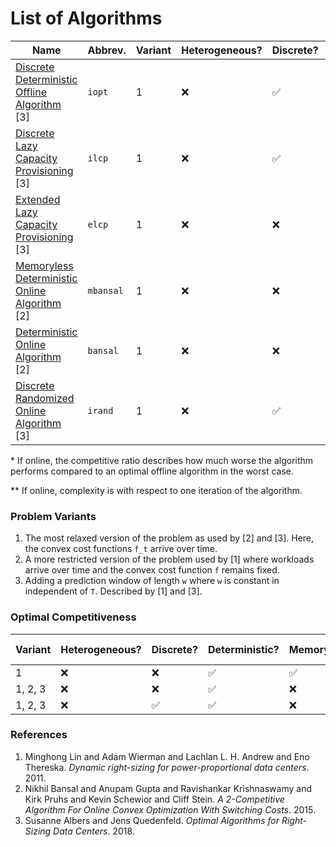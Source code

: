 # List of Algorithms

| Name                                                       | Abbrev.   | Variant | Heterogeneous? | Discrete? | Online? | Optimal? | Competitiveness* | Complexity** |
| ---------------------------------------------------------- | --------- | ------- | -------------- | --------- | ------- | ------- | ---------------- | ------------ |
| [Discrete Deterministic Offline Algorithm](opt.rs) [3]     | `iopt`    | 1       | ❌             | ✅        | ❌      | ✅      |                  | O(T log m)   |
| [Discrete Lazy Capacity Provisioning](lcp.rs) [3]          | `ilcp`    | 1       | ❌             | ✅        | ✅      | ✅      | 3-competitive    | ?            |
| [Extended Lazy Capacity Provisioning](lcp.rs) [3]          | `elcp`    | 1       | ❌             | ❌        | ✅      | ❌      | 3-competitive    | ?            |
| [Memoryless Deterministic Online Algorithm](bansal.rs) [2] | `mbansal` | 1       | ❌             | ❌        | ✅      | ✅      | 3-competitive    | ?            |
| [Deterministic Online Algorithm](bansal.rs) [2]            | `bansal`  | 1       | ❌             | ❌        | ✅      | ✅      | 2-competitive    | ?            |
| [Discrete Randomized Online Algorithm](rand.rs) [3]        | `irand`   | 1       | ❌             | ✅        | ✅      | ✅      | 2-competitive    | ?            |

\* If online, the competitive ratio describes how much worse the algorithm performs compared to an optimal offline algorithm in the worst case.

\*\* If online, complexity is with respect to one iteration of the algorithm.

### Problem Variants

1. The most relaxed version of the problem as used by [2] and [3]. Here, the convex cost functions `f_t` arrive over time.
2. A more restricted version of the problem used by [1] where workloads arrive over time and the convex cost function `f` remains fixed.
3. Adding a prediction window of length `w` where `w` is constant in independent of `T`. Described by [1] and [3].

### Optimal Competitiveness

| Variant | Heterogeneous? | Discrete? | Deterministic? | Memoryless? | Optimal Competitiveness |
| ------- | -------------- | --------- | -------------- | ----------- | ----------------------- |
| 1       | ❌             | ❌        | ✅             | ✅          | 3-competitive           |
| 1, 2, 3 | ❌             | ❌        | ✅             | ❌          | 2-competitive           |
| 1, 2, 3 | ❌             | ✅        | ✅             | ❌          | 3-competitive           |

### References

1. Minghong Lin and Adam Wierman and Lachlan L. H. Andrew and Eno Thereska. _Dynamic right-sizing for power-proportional data centers_. 2011.
2. Nikhil Bansal and Anupam Gupta and Ravishankar Krishnaswamy and Kirk Pruhs and Kevin Schewior and Cliff Stein. _A 2-Competitive Algorithm For Online Convex Optimization With Switching Costs_. 2015.
3. Susanne Albers and Jens Quedenfeld. _Optimal Algorithms for Right-Sizing Data Centers_. 2018.
